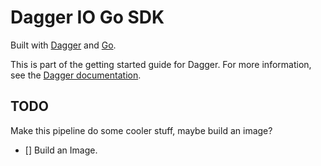 # Dagger IO Go SDK

Built with [Dagger](https://dagger.io) and [Go](https://golang.org).

This is part of the getting started guide for Dagger. For more information, see the [Dagger documentation](https://docs.dagger.io).

## TODO

Make this pipeline do some cooler stuff, maybe build an image?

- [] Build an Image.
